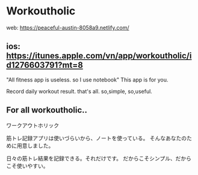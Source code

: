 # Workoutholic
web:
https://peaceful-austin-8058a9.netlify.com/

ios:
https://itunes.apple.com/vn/app/workoutholic/id1276603791?mt=8
------------------------------------------------------------------


"All fitness app is useless. so I use notebook"
This app is for you.

Record daily workout result. that's all.
so,simple, so,useful.

For all workoutholic..
------------------------------------------------------------------

ワークアウトホリック

筋トレ記録アプリは使いづらいから、ノートを使っている。
そんなあなたのために用意しました。

日々の筋トレ結果を記録できる。それだけです。
だからこそシンプル、だからこそ使いやすい。
